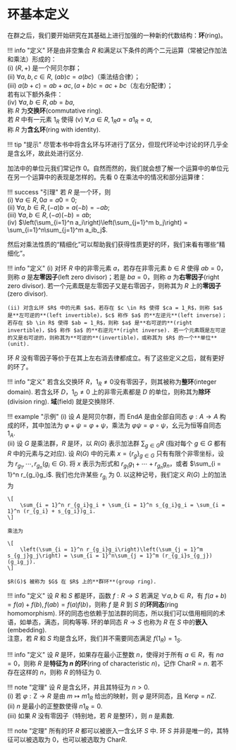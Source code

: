 # 环基本定义

在群之后，我们要开始研究在其基础上进行加强的一种新的代数结构：**环**(ring)。

!!! info "定义"
    环是由非空集合 $R$ 和满足以下条件的两个二元运算（常被记作加法和乘法）形成的：  
    (i) $(R, +)$ 是一个阿贝尔群；  
    (ii) $\forall a, b, c \in R$, $(ab)c = a(bc)$（乘法结合律）；  
    (iii) $a(b+c) = ab+ac, (a+b)c = ac+bc$（左右分配律）；  
    若有以下额外条件：  
    (iv) $\forall a, b \in R, ab = ba$,  
    称 $R$ 为**交换环**(commutative ring).  
    若 $R$ 中有一元素 $1_R$ 使得
    (v) $\forall, a \in R, 1_Ra = a1_R = a$,  
    称 $R$ 为**含幺环**(ring with identity).  

!!! tip "提示"
    尽管本书中将含幺环与环进行了区分，但现代环论中讨论的环几乎全是含幺环，故此处进行区分.

加法中的单位元我们常记作 $0$。自然而然的，我们就会想了解一个运算中的单位元在另一个运算中的表现是怎样的。先看 $0$ 在乘法中的情况和部分运算律：

!!! success "引理"
    若 $R$ 是一个环，则  
    (i) $\forall a \in R, 0a = a0 = 0$;  
    (ii) $\forall a, b \in R, (-a)b = a(-b) = -ab$;  
    (iii) $\forall a, b \in R, (-a)(-b) = ab$;  
    (iv) $\left(\sum_{i=1}^n a_i\right)\left(\sum_{j=1}^m b_j\right) = \sum_{i=1}^n\sum_{j=1}^m a_ib_j$.

然后对乘法性质的“精细化”可以帮助我们获得性质更好的环，我们来看有哪些“精细化”。

!!! info "定义"
    (i) 对环 $R$ 中的非零元素 $a$，若存在非零元素 $b \in R$ 使得 $ab = 0$，则称 $a$ 是**左零因子**(left zero divisor)；若是 $ba = 0$，则称 $a$ 为**右零因子**(right zero divisor). 若一个元素既是左零因子又是右零因子，则称其为 $R$ 上的**零因子**(zero divisor).  

    (ii) 对含幺环 $R$ 中的元素 $a$，若存在 $c \in R$ 使得 $ca = 1_R$，则称 $a$ 是**左可逆的**(left invertible)，$c$ 称作 $a$ 的**左逆元**(left inverse)；若存在 $b \in R$ 使得 $ab = 1_R$，则称 $a$ 是**右可逆的**(right invertible)，$b$ 称作 $a$ 的**右逆元**(right inverse). 若一个元素既是左可逆的又是右可逆的，则称其为**可逆的**(invertible)，或称其为 $R$ 的一个**单位**(unit).

环 $R$ 没有零因子等价于在其上左右消去律都成立。有了这些定义之后，就有更好的环了。

!!! info "定义"
    若含幺交换环 $R$，$1_R \neq 0$没有零因子，则其被称为**整环**(integer domain). 若含幺环 $D$，$1_D \neq 0$ 上的非零元素都是 $D$ 的单位，则称其为**除环**(division ring). **域**(field) 就是交换除环.

!!! example "示例"
    (i) 设 $A$ 是阿贝尔群，而 $\mathrm{End} A$ 是由全部自同态 $\varphi: A \to A$ 构成的环，其中加法为 $\varphi + \psi = \varphi + \psi$，乘法为 $\varphi\psi = \varphi\circ\psi$，幺元为恒等自同态 $\mathrm{1}_A$.  
    (ii) 设 $G$ 是乘法群，$R$ 是环，以 $R(G)$ 表示加法群 $\sum_{g \in G} R$ (指对每个 $g \in G$ 都有 $R$ 中的元素与之对应). 设 $R(G)$ 中的元素 $x = \{r_g\}_{g \in G}$ 只有有限个非零坐标，设为 $r_{g_1}, \cdots, r_{g_n}(g_i \in G)$. 将 $x$ 表示为形式和 $r_{g_1}g_1 + \cdots + r_{g_n}g_n$，或者 $\sum_{i = 1}^n r_{g_i}g_i$. 我们也允许某些 $r_{g_i}$ 为 0. 以这种记号，我们定义 $R(G)$ 上的加法为 

    \[
        \sum_{i = 1}^n r_{g_i}g_i + \sum_{i = 1}^n s_{g_i}g_i = \sum_{i = 1}^n (r_{g_i} + s_{g_i})g_i.
    \]

    乘法为

    \[
        \left(\sum_{i = 1}^n r_{g_i}g_i\right)\left(\sum_{j = 1}^m s_{g_j}g_j\right) = \sum_{i = 1}^n\sum_{j = 1}^m (r_{g_i}s_{g_j})(g_ig_j).
    \]

    $R(G)$ 被称为 $G$ 在 $R$ 上的**群环**(group ring).
  
!!! info "定义"
    设 $R$ 和 $S$ 都是环，函数 $f: R \to S$ 若满足 $\forall a, b \in R$，有 $f(a+b) = f(a) + f(b), f(ab) = f(a)f(b)$，则称 $f$ 是 $R$ 到 $S$ 的**环同态**(ring homomorphism). 环的同态也依赖于加法群的同态，所以我们可以借用相同的术语，如单态，满态，同构等等. 环的单同态 $R \rightarrow S$ 也称为 $R$ 在 $S$ 中的**嵌入**(embedding).   
    注意，若 $R$ 和 $S$ 均是含幺环，我们并不需要同态满足 $f(1_R) = 1_S$.  

!!! info "定义"
    设 $R$ 是环，如果存在最小正整数 $n$，使得对于所有 $a \in R$，有 $na = 0$，则称 $R$ 是**特征为 $n$ 的环**(ring of characteristic $n$)，记作 $\mathrm{Char} R = n$. 若不存在这样的 $n$，则称 $R$ 的特征为 $0$.

!!! note "定理"
    设 $R$ 是含幺环，并且其特征为 $n > 0$.  
    (i) 若 $\varphi: \mathrm{Z} \rightarrow R$ 是由 $m \mapsto m1_R$ 给出的映射，则 $\varphi$ 是环同态，且 $\mathrm{Ker} \varphi = n\mathrm{Z}$.  
    (ii) $n$ 是最小的正整数使得 $n1_R = 0$.  
    (iii) 如果 $R$ 没有零因子（特别地，若 $R$ 是整环），则 $n$ 是素数. 

!!! note "定理"
    所有的环 $R$ 都可以被嵌入一含幺环 $S$ 中. 环 $S$ 并非是唯一的，其特征可以被选取为 0，也可以被选取为 $\mathrm{Char} R$.